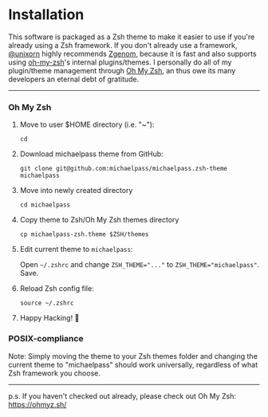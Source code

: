 # Installation


This software is packaged as a Zsh theme to make it easier to use if you're already using a Zsh framework. If you don't already use a framework, [@unixorn](https://github.com/unixorn) highly recommends [Zgenom](https://github.com/jandamm/zgenom), because it is fast and also supports using [oh-my-zsh](https://github.com/robbyrussell/oh-my-zsh)'s internal plugins/themes. I personally do all of my plugin/theme management through [Oh My Zsh](https://ohmyz.sh/), an thus owe its many developers an eternal debt of gratitude.

---

### Oh My Zsh


1. Move to user $HOME directory (i.e. "~"):


    `cd`


2. Download michaelpass theme from GitHub:


    `git clone git@github.com:michaelpass/michaelpass.zsh-theme michaelpass`


3. Move into newly created directory


    `cd michaelpass`


4. Copy theme to Zsh/Oh My Zsh themes directory


    `cp michaelpass-zsh.theme $ZSH/themes`


5. Edit current theme to `michaelpass`:


    Open `~/.zshrc` and change `ZSH_THEME="..."` to `ZSH_THEME="michaelpass"`. Save.


6. Reload Zsh config file:


    `source ~/.zshrc`


7. Happy Hacking! 🎉


### POSIX-compliance


Note: Simply moving the theme to your Zsh themes folder and changing the current theme to "michaelpass" should work universally, regardless of what Zsh framework you choose.

---

p.s. If you haven't checked out already, please check out Oh My Zsh:
https://ohmyz.sh/
